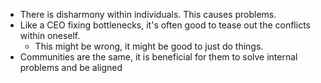 - There is disharmony within individuals. This causes problems.
- Like a CEO fixing bottlenecks, it's often good to tease out the conflicts within oneself.
	- This might be wrong, it might be good to just do things.
- Communities are the same, it is beneficial for them to solve internal problems and be aligned